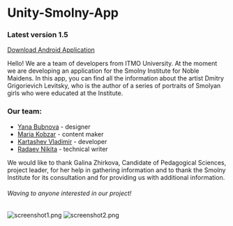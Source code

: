 # Unity-Smolny-App


### Latest version 1.5
[Download Android Application](https://github.com/ColdDirol/Unity-Smolny-App/releases/download/Release/SmolnyApp1.5.apk)


Hello! We are a team of developers from ITMO University. At the moment we are developing an application for the Smolny Institute for Noble Maidens. In this app, you can find all the information about the artist Dmitry Grigorievich Levitsky, who is the author of a series of portraits of Smolyan girls who were educated at the Institute.

### Our team:
* [Yana Bubnova](https://github.com/latuapaura) - designer
* [Maria Kobzar](https://github.com/marakobz) - content maker
* [Kartashev Vladimir](https://github.com/ColdDirol) - developer
* [Radaev Nikita](https://github.com/RaddNik2004) - technical writer

We would like to thank Galina Zhirkova, Candidate of Pedagogical Sciences, project leader, for her help in gathering information and to thank the Smolny Institute for its consultation and for providing us with additional information.

###### Waving to anyone interested in our project!

![screenshot1.png](https://github.com/ColdDirol/Unity-Smolny-App/blob/main/img/111.png)
![screenshot2.png](https://github.com/ColdDirol/Unity-Smolny-App/blob/main/img/222.png)
